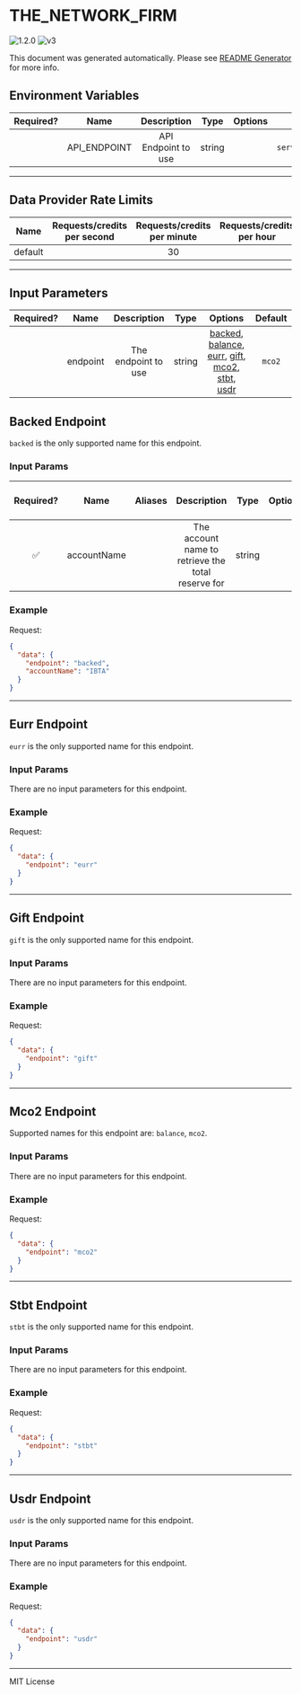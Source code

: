 # THE_NETWORK_FIRM

![1.2.0](https://img.shields.io/github/package-json/v/smartcontractkit/external-adapters-js?filename=packages/sources/the-network-firm/package.json) ![v3](https://img.shields.io/badge/framework%20version-v3-blueviolet)

This document was generated automatically. Please see [README Generator](../../scripts#readme-generator) for more info.

## Environment Variables

| Required? |     Name     |     Description     |  Type  | Options |                                   Default                                   |
| :-------: | :----------: | :-----------------: | :----: | :-----: | :-------------------------------------------------------------------------: |
|           | API_ENDPOINT | API Endpoint to use | string |         | `https://api.oracle-services.ledgerlens.io/v1/chainlink/proof-of-reserves/` |

---

## Data Provider Rate Limits

|  Name   | Requests/credits per second | Requests/credits per minute | Requests/credits per hour | Note |
| :-----: | :-------------------------: | :-------------------------: | :-----------------------: | :--: |
| default |                             |             30              |                           |      |

---

## Input Parameters

| Required? |   Name   |     Description     |  Type  |                                                                                    Options                                                                                    | Default |
| :-------: | :------: | :-----------------: | :----: | :---------------------------------------------------------------------------------------------------------------------------------------------------------------------------: | :-----: |
|           | endpoint | The endpoint to use | string | [backed](#backed-endpoint), [balance](#mco2-endpoint), [eurr](#eurr-endpoint), [gift](#gift-endpoint), [mco2](#mco2-endpoint), [stbt](#stbt-endpoint), [usdr](#usdr-endpoint) | `mco2`  |

## Backed Endpoint

`backed` is the only supported name for this endpoint.

### Input Params

| Required? |    Name     | Aliases |                    Description                     |  Type  | Options | Default | Depends On | Not Valid With |
| :-------: | :---------: | :-----: | :------------------------------------------------: | :----: | :-----: | :-----: | :--------: | :------------: |
|    ✅     | accountName |         | The account name to retrieve the total reserve for | string |         |         |            |                |

### Example

Request:

```json
{
  "data": {
    "endpoint": "backed",
    "accountName": "IBTA"
  }
}
```

---

## Eurr Endpoint

`eurr` is the only supported name for this endpoint.

### Input Params

There are no input parameters for this endpoint.

### Example

Request:

```json
{
  "data": {
    "endpoint": "eurr"
  }
}
```

---

## Gift Endpoint

`gift` is the only supported name for this endpoint.

### Input Params

There are no input parameters for this endpoint.

### Example

Request:

```json
{
  "data": {
    "endpoint": "gift"
  }
}
```

---

## Mco2 Endpoint

Supported names for this endpoint are: `balance`, `mco2`.

### Input Params

There are no input parameters for this endpoint.

### Example

Request:

```json
{
  "data": {
    "endpoint": "mco2"
  }
}
```

---

## Stbt Endpoint

`stbt` is the only supported name for this endpoint.

### Input Params

There are no input parameters for this endpoint.

### Example

Request:

```json
{
  "data": {
    "endpoint": "stbt"
  }
}
```

---

## Usdr Endpoint

`usdr` is the only supported name for this endpoint.

### Input Params

There are no input parameters for this endpoint.

### Example

Request:

```json
{
  "data": {
    "endpoint": "usdr"
  }
}
```

---

MIT License
